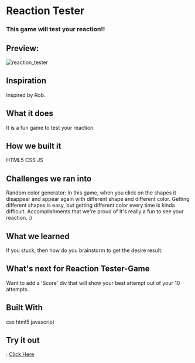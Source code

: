 # Reaction Tester
### This game will test your reaction!!

## Preview:
![reaction_tester](https://user-images.githubusercontent.com/98692513/161814564-4373244c-bbbc-4a2e-acdb-d2cc08a99d84.jpg)

## Inspiration
Inspired by Rob.

## What it does
It is a fun game to test your reaction.

## How we built it
HTML5 CSS JS

## Challenges we ran into
Random color generator: In this game, when you click on the shapes it disappear and appear again with different shape and different color. Getting different shapes is easy, but getting different color every time is kinda difficult.
Accomplishments that we're proud of
It's really a fun to see your reaction. :)

## What we learned
If you stuck, then how do you brainstorm to get the desire result.

## What's next for Reaction Tester-Game
Want to add a 'Score' div that will show your best attempt out of your 10 attempts.

## Built With
css
html5
javascript

## Try it out
: [Click Here](reactiontesterapp.netlify.app)
